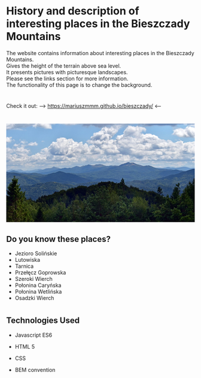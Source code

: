 # **History and description of interesting places in the Bieszczady Mountains**


The website contains information about interesting places in the Bieszczady Mountains.  
Gives the height of the terrain above sea level.  
It presents pictures with picturesque landscapes.  
Please see the links section for more information.  
The functionality of this page is to change the background.  
#
Check it out:     -->    https://mariuszmmm.github.io/bieszczady/     <--
#
![Bieszczady](/images/bieszczady.jpg)


## Do you know these places?

- Jezioro Solińskie
- Lutowiska
- Tarnica
- Przełęcz Goprowska
- Szeroki Wierch
- Połonina Caryńska
- Połonina Wetlińska
- Osadzki Wierch




#

## Technologies Used
  
- Javascript ES6

- HTML 5

- CSS

- BEM convention





